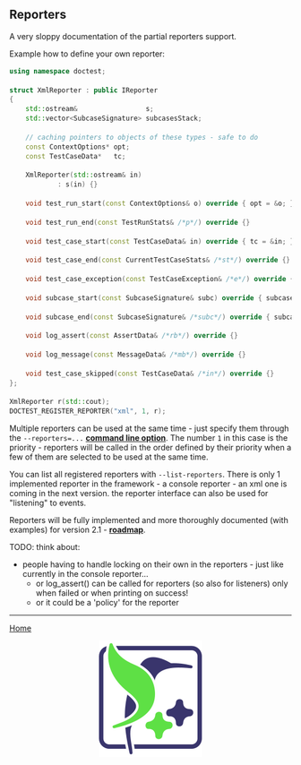 ## Reporters

A very sloppy documentation of the partial reporters support.

Example how to define your own reporter:

```c++
using namespace doctest;

struct XmlReporter : public IReporter
{
    std::ostream&                 s;
    std::vector<SubcaseSignature> subcasesStack;

    // caching pointers to objects of these types - safe to do
    const ContextOptions* opt;
    const TestCaseData*   tc;

    XmlReporter(std::ostream& in)
            : s(in) {}

    void test_run_start(const ContextOptions& o) override { opt = &o; }

    void test_run_end(const TestRunStats& /*p*/) override {}

    void test_case_start(const TestCaseData& in) override { tc = &in; }

    void test_case_end(const CurrentTestCaseStats& /*st*/) override {}

    void test_case_exception(const TestCaseException& /*e*/) override {}

    void subcase_start(const SubcaseSignature& subc) override { subcasesStack.push_back(subc); }

    void subcase_end(const SubcaseSignature& /*subc*/) override { subcasesStack.pop_back(); }

    void log_assert(const AssertData& /*rb*/) override {}

    void log_message(const MessageData& /*mb*/) override {}

    void test_case_skipped(const TestCaseData& /*in*/) override {}
};

XmlReporter r(std::cout);
DOCTEST_REGISTER_REPORTER("xml", 1, r);
```

Multiple reporters can be used at the same time - just specify them through the ```--reporters=...``` [**command line option**](commandline.md). The number ```1``` in this case is the priority - reporters will be called in the order defined by their priority when a few of them are selected to be used at the same time.

You can list all registered reporters with ```--list-reporters```. There is only 1 implemented reporter in the framework - a console reporter - an xml one is coming in the next version. the reporter interface can also be used for "listening" to events.

Reporters will be fully implemented and more thoroughly documented (with examples) for version 2.1 - [**roadmap**](roadmap.md).

TODO: think about:

- people having to handle locking on their own in the reporters - just like currently in the console reporter...
    - or log_assert() can be called for reporters (so also for listeners) only when failed or when printing on success!
    - or it could be a 'policy' for the reporter

---------------

[Home](readme.md#reference)

<p align="center"><img src="../../scripts/data/logo/icon_2.svg"></p>
